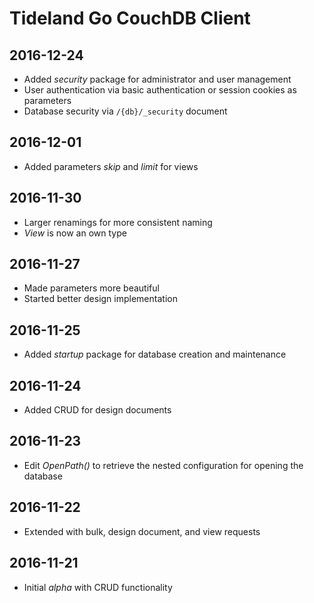 # Tideland Go CouchDB Client

## 2016-12-24

- Added *security* package for administrator and user management
- User authentication via basic authentication or session cookies as parameters
- Database security via `/{db}/_security` document

## 2016-12-01

- Added parameters *skip* and *limit* for views

## 2016-11-30

- Larger renamings for more consistent naming
- *View* is now an own type

## 2016-11-27

- Made parameters more beautiful
- Started better design implementation

## 2016-11-25

- Added *startup* package for database creation and
  maintenance

## 2016-11-24

- Added CRUD for design documents

## 2016-11-23

- Edit *OpenPath()* to retrieve the nested configuration for
  opening the database

## 2016-11-22

- Extended with bulk, design document, and view requests

## 2016-11-21

- Initial *alpha* with CRUD functionality
